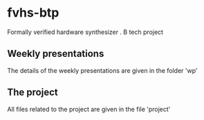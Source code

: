 # fvhs-btp
Formally verified hardware synthesizer . B tech project

## Weekly presentations
The details of the weekly presentations are given in the folder 'wp'

## The project
All files related to the project are given in the file 'project'

